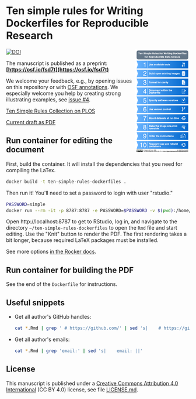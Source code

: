 # Ten simple rules for Writing Dockerfiles for Reproducible Research

<img alt="Ten Simple Rules for Writing Dockerfiles for Reproducible Research - Summary" src="summary.png" width="30%" align="right">

[![DOI](https://img.shields.io/badge/DOI-10.31219%2Fosf.io%2Ffsd7t-blue)](https://doi.org/10.31219/osf.io/fsd7t)

The manuscript is published as a preprint: **[https://osf.io/fsd7t](https://osf.io/fsd7t)**

We welcome your feedback, e.g., by opening issues on this repository or with [OSF annotations](https://help.osf.io/hc/en-us/articles/360019738554-Annotate-a-Preprint).
We especially welcome you help by creating strong illustrating examples, see [issue #4](https://github.com/nuest/ten-simple-rules-dockerfiles/issues/4).

[Ten Simple Rules Collection on PLOS](https://collections.plos.org/ten-simple-rules)

[Current draft as PDF](https://nuest.github.io/ten-simple-rules-dockerfiles/ten-simple-rules-dockerfiles.pdf)

## Run container for editing the document

First, build the container. It will install the dependencies that you
need for compiling the LaTex.

```bash
docker build -t ten-simple-rules-dockerfiles .
```

Then run it! You'll need to set a password to login with user "rstudio."

```bash
PASSWORD=simple
docker run --rm -it -p 8787:8787 -e PASSWORD=$PASSWORD -v $(pwd):/home/rstudio/ten-simple-rules-dockerfiles ten-simple-rules-dockerfiles
```

Open http://localhost:8787 to get to RStudio, log in, and navigate to the directory `~/ten-simple-rules-dockerfiles` to open the `Rmd` file and start editing.
Use the "Knit" button to render the PDF.
The first rendering takes a bit longer, because required LaTeX packages must be installed.

See more options [in the Rocker docs](https://github.com/rocker-org/rocker-versioned/blob/master/rstudio/README.md#additional-configuration-options).

## Run container for building the PDF

See the end of the `Dockerfile` for instructions.

## Useful snippets

- Get all author's GitHub handles:
  ```bash
  cat *.Rmd | grep ' # https://github.com/' | sed 's|    # https://github.com/|@|'
  ```
- Get all author's emails:
  ```bash
  cat *.Rmd | grep 'email:' | sed 's|    email: ||'
  ```

## License

This manuscript is published under a [Creative Commons Attribution 4.0 International](https://creativecommons.org/licenses/by/4.0/) (CC BY 4.0) license, see file [LICENSE.md](LICENSE.md).

